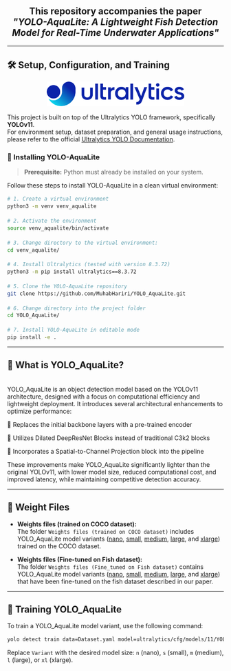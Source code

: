 <h2 align="center">This repository accompanies the paper <br><em>"YOLO-AquaLite: A Lightweight Fish Detection Model for Real-Time Underwater Applications"</em></h2>

---

## 🛠 Setup, Configuration, and Training

<p align="center">
  <a href="https://www.ultralytics.com/" target="_blank">
    <img src="https://raw.githubusercontent.com/ultralytics/assets/main/logo/Ultralytics_Logotype_Original.svg" width="320" alt="Ultralytics logo">
  </a>
</p>

This project is built on top of the Ultralytics YOLO framework, specifically **YOLOv11**.  
For environment setup, dataset preparation, and general usage instructions, please refer to the official [Ultralytics YOLO Documentation](https://docs.ultralytics.com/).

### 🔧 Installing YOLO-AquaLite

> **Prerequisite:** Python must already be installed on your system.

Follow these steps to install YOLO-AquaLite in a clean virtual environment:

```bash
# 1. Create a virtual environment
python3 -m venv venv_aqualite

# 2. Activate the environment
source venv_aqualite/bin/activate

# 3. Change directory to the virtual environment: 
cd venv_aqualite/  

# 4. Install Ultralytics (tested with version 8.3.72)
python3 -m pip install ultralytics==8.3.72

# 5. Clone the YOLO-AquaLite repository
git clone https://github.com/MuhabHariri/YOLO_AquaLite.git

# 6. Change directory into the project folder
cd YOLO_AquaLite/

# 7. Install YOLO-AquaLite in editable mode
pip install -e .
```
---
## 📌 What is YOLO_AquaLite?
<br>
YOLO_AquaLite is an object detection model based on the YOLOv11 architecture, designed with a focus on computational efficiency and lightweight deployment.
It introduces several architectural enhancements to optimize performance:

🔄 Replaces the initial backbone layers with a pre-trained encoder

🧱 Utilizes Dilated DeepResNet Blocks instead of traditional C3k2 blocks

🧭 Incorporates a Spatial-to-Channel Projection block into the pipeline

These improvements make YOLO_AquaLite significantly lighter than the original YOLOv11, with lower model size, reduced computational cost, and improved latency, while maintaining competitive detection accuracy.

---

## 🎯 Weight Files

- **Weights files (trained on COCO dataset):**  
  The folder `Weights files (trained on COCO dataset)` includes YOLO_AquaLite model variants ([nano](https://github.com/MuhabHariri/YOLO_AquaLite/raw/main/Weights%20files%20(trained%20on%20COCO%20dataset)/YOLO_AquaLite_COCO_n.pt), [small](https://github.com/MuhabHariri/YOLO_AquaLite/raw/main/Weights%20files%20(trained%20on%20COCO%20dataset)/YOLO_AquaLite_COCO_s.pt), [medium](https://github.com/MuhabHariri/YOLO_AquaLite/raw/main/Weights%20files%20(trained%20on%20COCO%20dataset)/YOLO_AquaLite_COCO_m.pt), [large](https://github.com/MuhabHariri/YOLO_AquaLite/raw/main/Weights%20files%20(trained%20on%20COCO%20dataset)/YOLO_AquaLite_COCO_l.pt), and [xlarge](https://github.com/MuhabHariri/YOLO_AquaLite/raw/main/Weights%20files%20(trained%20on%20COCO%20dataset)/YOLO_AquaLite_COCO_xl.pt)) trained on the COCO dataset.




- **Weights files (Fine-tuned on Fish dataset):**  
  The folder `Weights files (Fine_tuned on Fish dataset)` contains YOLO_AquaLite model variants ([nano](https://github.com/MuhabHariri/YOLO_AquaLite/raw/main/Weights%20files%20(Fine_tuned%20on%20Fish%20dataset)/YOLO_AquaLite_n.pt), [small](https://github.com/MuhabHariri/YOLO_AquaLite/raw/main/Weights%20files%20(Fine_tuned%20on%20Fish%20dataset)/YOLO_AquaLite_s.pt), [medium](https://github.com/MuhabHariri/YOLO_AquaLite/raw/main/Weights%20files%20(Fine_tuned%20on%20Fish%20dataset)/YOLO_AquaLite_m.pt), [large](https://github.com/MuhabHariri/YOLO_AquaLite/raw/main/Weights%20files%20(Fine_tuned%20on%20Fish%20dataset)/YOLO_AquaLite_l.pt), and [xlarge](https://github.com/MuhabHariri/YOLO_AquaLite/raw/main/Weights%20files%20(Fine_tuned%20on%20Fish%20dataset)/YOLO_AquaLite_xl.pt)) that have been fine-tuned on the fish dataset described in our paper.




---

## 🚀 Training YOLO_AquaLite

To train a YOLO_AquaLite model variant, use the following command:

```bash
yolo detect train data=Dataset.yaml model=ultralytics/cfg/models/11/YOLO_AquaLite_Variant.yaml epochs=500 batch=32 imgsz=640
```
Replace `Variant` with the desired model size: `n` (nano), `s` (small), `m` (medium), `l` (large), or `xl` (xlarge).

